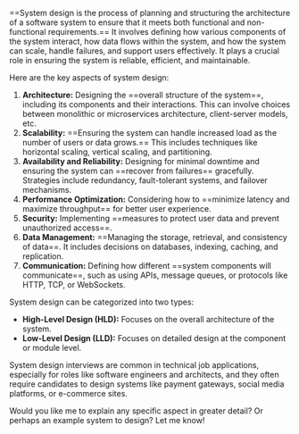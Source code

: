 ==System design is the process of planning and structuring the architecture of a software system to ensure that it meets both functional and non-functional requirements.== It involves defining how various components of the system interact, how data flows within the system, and how the system can scale, handle failures, and support users effectively. It plays a crucial role in ensuring the system is reliable, efficient, and maintainable.

Here are the key aspects of system design:

1. **Architecture:** Designing the ==overall structure of the system==, including its components and their interactions. This can involve choices between monolithic or microservices architecture, client-server models, etc.
2. **Scalability:** ==Ensuring the system can handle increased load as the number of users or data grows.== This includes techniques like horizontal scaling, vertical scaling, and partitioning.
3. **Availability and Reliability:** Designing for minimal downtime and ensuring the system can ==recover from failures== gracefully. Strategies include redundancy, fault-tolerant systems, and failover mechanisms.
4. **Performance Optimization:** Considering how to ==minimize latency and maximize throughput== for better user experience.
5. **Security:** Implementing ==measures to protect user data and prevent unauthorized access==.
6. **Data Management:** ==Managing the storage, retrieval, and consistency of data==. It includes decisions on databases, indexing, caching, and replication.
7. **Communication:** Defining how different ==system components will communicate==, such as using APIs, message queues, or protocols like HTTP, TCP, or WebSockets.

System design can be categorized into two types:

- **High-Level Design (HLD):** Focuses on the overall architecture of the system.
- **Low-Level Design (LLD):** Focuses on detailed design at the component or module level.

System design interviews are common in technical job applications, especially for roles like software engineers and architects, and they often require candidates to design systems like payment gateways, social media platforms, or e-commerce sites.

Would you like me to explain any specific aspect in greater detail? Or perhaps an example system to design? Let me know!
